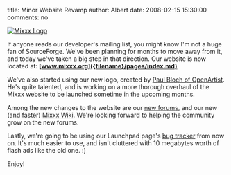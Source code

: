 title: Minor Website Revamp
author: Albert
date: 2008-02-15 15:30:00
comments: no

[![Mixxx Logo]({static}/images/news/logo-mixxx.png)]({static}/images/news/logo-mixxx.png)

If anyone reads our developer's mailing list, you might know I'm not a huge fan of SourceForge.
We've been planning for months to move away from it, and today we've taken a big step in that direction.
Our website is now located at: **[www.mixxx.org]({filename}/pages/index.md)**

We've also started using our new logo, created by [Paul Bloch of OpenArtist](http://openartist.net/).
He's quite talented, and is working on a more thorough overhaul of the Mixxx website to be launched sometime in the upcoming months.

Among the new changes to the website are our [new forums](http://www.mixxx.org/forums), and our new (and faster) [Mixxx
Wiki](http://github.com/mixxxdj/mixxx/wiki).
We're looking forward to helping the community grow on the new forums.

Lastly, we're going to be using our Launchpad page's [bug tracker](https://bugs.launchpad.net/mixxx/) from now on.
It's much easier to use, and isn't cluttered with 10 megabytes worth of flash ads like the old one. :)

Enjoy!

